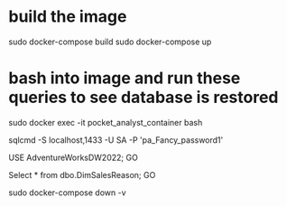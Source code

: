 # build the image
sudo docker-compose build
sudo docker-compose up

# bash into image and run these queries to see database is restored
sudo docker exec -it pocket_analyst_container bash

sqlcmd -S localhost,1433 -U SA -P 'pa_Fancy_password1'

USE AdventureWorksDW2022;
GO

Select * from dbo.DimSalesReason;
GO

sudo docker-compose down -v